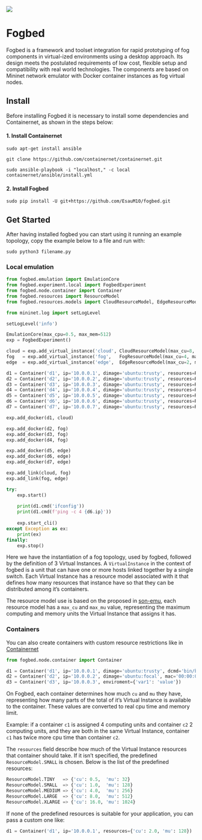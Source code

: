 ![](https://img.shields.io/badge/python-3.8+-blue.svg)
# Fogbed

Fogbed is a framework and toolset integration for rapid prototyping of fog components in virtual-ized environments using a desktop approach. Its design meets the postulated requirements of low cost, flexible setup and compatibility with real world technologies. The components are based on Mininet network emulator with Docker container instances as fog virtual nodes.

## Install

Before installing Fogbed it is necessary to install some dependencies and Containernet, as shown in the steps below:


#### 1. Install Containernet
```
sudo apt-get install ansible
```

```
git clone https://github.com/containernet/containernet.git
```

```
sudo ansible-playbook -i "localhost," -c local containernet/ansible/install.yml
```

#### 2. Install Fogbed
```
sudo pip install -U git+https://github.com/EsauM10/fogbed.git
```

## Get Started
After having installed fogbed you can start using it running an example topology, copy the example below to a file and run with:
```
sudo python3 filename.py
```

### Local emulation
```python
from fogbed.emulation import EmulationCore
from fogbed.experiment.local import FogbedExperiment
from fogbed.node.container import Container
from fogbed.resources import ResourceModel
from fogbed.resources.models import CloudResourceModel, EdgeResourceModel, FogResourceModel

from mininet.log import setLogLevel

setLogLevel('info')

EmulationCore(max_cpu=0.5, max_mem=512)
exp = FogbedExperiment()

cloud = exp.add_virtual_instance('cloud', CloudResourceModel(max_cu=8, max_mu=1024))
fog   = exp.add_virtual_instance('fog',   FogResourceModel(max_cu=4, max_mu=512))
edge  = exp.add_virtual_instance('edge',  EdgeResourceModel(max_cu=2, max_mu=256))

d1 = Container('d1', ip='10.0.0.1', dimage='ubuntu:trusty', resources=ResourceModel.SMALL)
d2 = Container('d2', ip='10.0.0.2', dimage='ubuntu:trusty', resources=ResourceModel.SMALL)
d3 = Container('d3', ip='10.0.0.3', dimage='ubuntu:trusty', resources=ResourceModel.SMALL)
d4 = Container('d4', ip='10.0.0.4', dimage='ubuntu:trusty', resources=ResourceModel.SMALL)
d5 = Container('d5', ip='10.0.0.5', dimage='ubuntu:trusty', resources=ResourceModel.SMALL)
d6 = Container('d6', ip='10.0.0.6', dimage='ubuntu:trusty', resources=ResourceModel.SMALL)
d7 = Container('d7', ip='10.0.0.7', dimage='ubuntu:trusty', resources=ResourceModel.SMALL)

exp.add_docker(d1, cloud)

exp.add_docker(d2, fog)
exp.add_docker(d3, fog)
exp.add_docker(d4, fog)

exp.add_docker(d5, edge)
exp.add_docker(d6, edge)
exp.add_docker(d7, edge)

exp.add_link(cloud, fog)
exp.add_link(fog, edge)

try:
    exp.start()
    
    print(d1.cmd('ifconfig'))
    print(d1.cmd(f'ping -c 4 {d6.ip}'))
    
    exp.start_cli()
except Exception as ex: 
    print(ex)
finally:
    exp.stop()

```
Here we have the instantiation of a fog topology, used by fogbed, followed by the definition of 3 Virtual Instances. A `VirtualInstance` in the context of fogbed is a unit that can have one or more hosts linked together by a single switch. Each Virtual Instance has a resource model associated with it that defines how many resources that instance have so that they can be distributed among it’s containers.


The resource model use is based on the proposed in [son-emu](https://github.com/sonata-nfv/son-emu), each resource model has a `max_cu` and `max_mu` value, representing the maximum computing and memory units the Virtual Instance that assigns it has.

### Containers
You can also create containers with custom resource restrictions like in [Containernet](https://github.com/containernet/containernet/wiki#method-containernetadddocker)

```python
from fogbed.node.container import Container

d1 = Container('d1', ip='10.0.0.1', dimage='ubuntu:trusty', dcmd='bin/bash')
d2 = Container('d2', ip='10.0.0.2', dimage='ubuntu:focal', mac='00:00:00:00:00:02')
d3 = Container('d3', ip='10.0.0.3', enviroment={'var1': 'value'})
```
On Fogbed, each container determines how much `cu` and `mu` they have, representing how many parts of the total of it’s Virtual Instance is available to the container. These values are converted to real cpu time and memory limit.

Example: if a container `c1` is assigned 4 computing units and container `c2` 2 computing units, and they are both in the same Virtual Instance, container `c1` has twice more cpu time than container `c2`.

The `resources` field describe how much of the Virtual Instance resources that container should take. If it isn’t specified, the predefined `ResourceModel.SMALL` is chosen. Below is the list of the predefined resources:

```python
ResourceModel.TINY   => {'cu': 0.5,  'mu': 32}
ResourceModel.SMALL  => {'cu': 1.0,  'mu': 128}
ResourceModel.MEDIUM => {'cu': 4.0,  'mu': 256}
ResourceModel.LARGE  => {'cu': 8.0,  'mu': 512}
ResourceModel.XLARGE => {'cu': 16.0, 'mu': 1024}
```
If none of the predefined resources is suitable for your application, you can pass a custom one like:

```python
d1 = Container('d1', ip='10.0.0.1', resources={'cu': 2.0, 'mu': 128})
```


